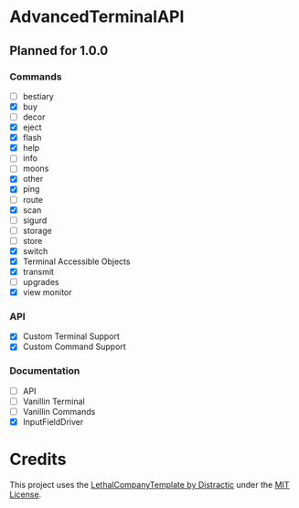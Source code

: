 # AdvancedTerminalAPI

## Planned for 1.0.0
### Commands
- [ ] bestiary
- [x] buy
- [ ] decor
- [x] eject
- [x] flash
- [x] help
- [ ] info
- [ ] moons
- [x] other
- [x] ping
- [ ] route
- [x] scan
- [ ] sigurd
- [ ] storage
- [ ] store
- [x] switch
- [x] Terminal Accessible Objects
- [x] transmit
- [ ] upgrades
- [x] view monitor

### API
- [x] Custom Terminal Support
- [x] Custom Command Support

### Documentation
- [ ] API 
- [ ] Vanillin Terminal
- [ ] Vanillin Commands
- [x] InputFieldDriver

# Credits
This project uses the [LethalCompanyTemplate by Distractic](https://github.com/Distractic/LethalCompanyTemplate) under the [MIT License](https://github.com/Distractic/LethalCompanyTemplate/blob/main/LICENSE).